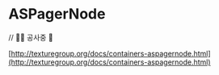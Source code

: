 # ASPagerNode

// 👷‍♀️ 공사중 👷

[http://texturegroup.org/docs/containers-aspagernode.html](http://texturegroup.org/docs/containers-aspagernode.html)

